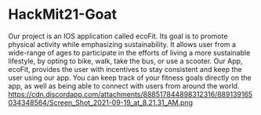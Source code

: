 # HackMit21-Goat
Our project is an IOS application called ecoFit. Its goal is to promote physical activity while emphasizing sustainability. It allows user from a wide-range of ages to participate in the efforts of living a more sustainable lifestyle, by opting to bike, walk, take the bus, or use a scooter. Our App, ecoFit, provides the user with incentives to stay consistent and keep the user using our app. You can keep track of your fitness goals directly on the app, as well as being able to connect with users from around the world.
https://cdn.discordapp.com/attachments/888517844898312316/889139165034348564/Screen_Shot_2021-09-19_at_8.21.31_AM.png

